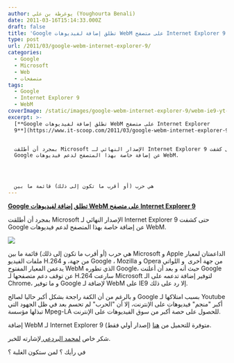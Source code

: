 ```yaml
---
author: يوغرطة بن علي (Youghourta Benali)
date: 2011-03-16T15:14:33.000Z
draft: false
title: 'Google تطلق إضافة لفيديوهات WebM على متصفح Internet Explorer 9 '
type: post
url: /2011/03/google-webm-internet-explorer-9/
categories:
  - Google
  - Microsoft
  - Web
  - متصفحات
tags:
  - Google
  - Internet Explorer 9
  - WebM
coverImage: /static/images/google-webm-internet-explorer-9/webm-ie9-yt-screenshot.png
excerpt: >-
  [**Google تطلق إضافة لفيديوهات WebM على متصفح Internet Explorer
  9**](https://www.it-scoop.com/2011/03/google-webm-internet-explorer-9/)


  بمجرد أن أطلقت Microsoft الإصدار النهائي لـ Internet Explorer 9 حتى كشفت
  Google عن إضافة خاصة بهذا المتصفح لدعم فيديوهات WebM.




  هي حرب (أو أقرب ما تكون إلى ذلك) قائمة ما بين
---
```

[**Google تطلق إضافة لفيديوهات WebM على متصفح Internet Explorer 9**](https://www.it-scoop.com/2011/03/google-webm-internet-explorer-9/)

بمجرد أن أطلقت Microsoft الإصدار النهائي لـ Internet Explorer 9 حتى كشفت Google عن إضافة خاصة بهذا المتصفح لدعم فيديوهات WebM.

![](/static/images/google-webm-internet-explorer-9/webm-ie9-yt-screenshot.png)

هي حرب (أو أقرب ما تكون إلى ذلك) قائمة ما بين Microsoft و Apple الداعمتان لمعيار ملفات الفيديو H.264 من جهة، و Google ، Mozilla و Opera من جهة أخرى  و اللواتي يدعمن المعيار المفتوح WebM الذي تطوره Google، حيث أنه و بعد أن أعلنت Google عن توقف دعم متصفحها لـ H.264 سارعت Microsoft لتوفير إضافة تدعمه على الـ Chrome، و ما توفير Google لإضافة لـ WebM على IE9 إلا رد على ذلك.

و بالرغم من أن الكفة راجحة بشكل أكبر حاليا لصالح Google بسبب امتلاكها لـ Youtube أكبر "منجم" فيديوهات على الإنترنت، إلا أن "الحرب" لم تحسم بعد في ظل الجهود التي تبذلها مؤسسة Mpeg-LA للحصول على حصة أكبر من سوق الفيديوهات على الإنترنت.

إضافة WebM لـ Internet Explorer 9 متوفرة للتحميل من [هنا](http://tools.google.com/dlpage/webmmf) (إصدار أولي فقط).

شكر خاص [لمحمد البردعي ](http://arabicfoss.blogspot.com/)لإشارته للخبر.

في رأيك ؟ لمن ستكون الغلبة ؟
